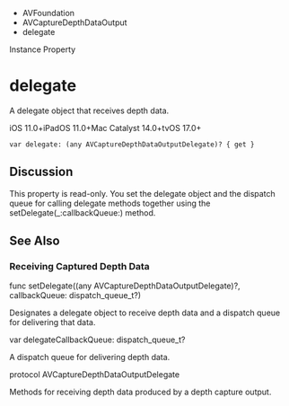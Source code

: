

- AVFoundation
- AVCaptureDepthDataOutput
-  delegate 

Instance Property

# delegate

A delegate object that receives depth data.

iOS 11.0+iPadOS 11.0+Mac Catalyst 14.0+tvOS 17.0+

``` source
var delegate: (any AVCaptureDepthDataOutputDelegate)? { get }
```

## Discussion

This property is read-only. You set the delegate object and the dispatch queue for calling delegate methods together using the setDelegate(_:callbackQueue:) method.

## See Also

### Receiving Captured Depth Data

func setDelegate((any AVCaptureDepthDataOutputDelegate)?, callbackQueue: dispatch_queue_t?)

Designates a delegate object to receive depth data and a dispatch queue for delivering that data.

var delegateCallbackQueue: dispatch_queue_t?

A dispatch queue for delivering depth data.

protocol AVCaptureDepthDataOutputDelegate

Methods for receiving depth data produced by a depth capture output.

